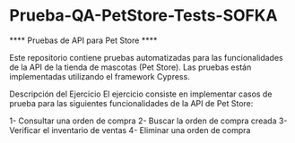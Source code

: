 # Prueba-QA-PetStore-Tests-SOFKA
 
****  Pruebas de API para Pet Store  ****

Este repositorio contiene pruebas automatizadas para las funcionalidades de la API de la tienda de mascotas (Pet Store). 
Las pruebas están implementadas utilizando el framework Cypress.

Descripción del Ejercicio
El ejercicio consiste en implementar casos de prueba para las siguientes funcionalidades de la API de Pet Store:

1- Consultar una orden de compra
2- Buscar la orden de compra creada
3- Verificar el inventario de ventas
4- Eliminar una orden de compra
